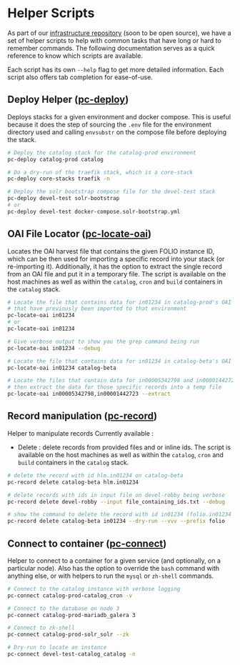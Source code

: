 # Helper Scripts
As part of our [infrastructure repository](https://gitlab.msu.edu/msu-libraries/devops/catalog-infrastructure)
(soon to be open source), we have a set of helper scripts to help with common tasks that have long or
hard to remember commands.
The following documentation serves as a quick reference to know which scripts are available.

Each script has its own `--help` flag to get more detailed information.
Each script also offers tab completion for ease-of-use.

## Deploy Helper ([pc-deploy](https://gitlab.msu.edu/msu-libraries/devops/catalog-infrastructure/-/blob/main/configure-playbook/roles/deploy-helper-scripts/files/pc-deploy?ref_type=heads))
Deploys stacks for a given environment and docker compose. This is useful because it does
the step of sourcing the `.env` file for the environment directory used and calling
`envsubstr` on the compose file before deploying the stack.

```bash
# Deploy the catalog stack for the catalog-prod environment
pc-deploy catalog-prod catalog

# Do a dry-run of the traefik stack, which is a core-stack
pc-deploy core-stacks traefik -n

# Deploy the solr bootstrap compose file for the devel-test stack
pc-deploy devel-test solr-bootstrap
# or
pc-deploy devel-test docker-compose.solr-bootstrap.yml
```

## OAI File Locator ([pc-locate-oai](https://gitlab.msu.edu/msu-libraries/devops/catalog-infrastructure/-/blob/main/configure-playbook/roles/deploy-helper-scripts/files/pc-locate-oai?ref_type=heads))
Locates the OAI harvest file that contains the given FOLIO instance ID, which can be then used for
importing a specific record into your stack (or re-importing it). Additionally, it has the option to
extract the single record from an OAI file and put it in a temporary file. The script is available on the host
machines as well as within the `catalog`, `cron` and `build` containers in the `catalog` stack.

```bash
# Locate the file that contains data for in01234 in catalog-prod's OAI files
# that have previously been imported to that environment
pc-locate-oai in01234
# or
pc-locate-oai in01234

# Give verbose output to show you the grep command being run
pc-locate-oai in01234 --debug

# Locate the file that contains data for in01234 in catalog-beta's OAI files
pc-locate-oai in01234 catalog-beta

# Locate the files that contain data for in00005342798 and in00001442723
# then extract the data for those specific records into a temp file
pc-locate-oai in00005342798,in00001442723 --extract
```

## Record manipulation ([pc-record](https://gitlab.msu.edu/msu-libraries/devops/catalog-infrastructure/-/blob/main/configure-playbook/roles/deploy-helper-scripts/files/pc-record?ref_type=heads))
Helper to manipulate records
Currently available :

- Delete :
    delete records from provided files and or inline ids. The script is available on the host
    machines as well as within the `catalog`, `cron` and `build` containers in the `catalog` stack.

```bash
# delete the record with id hlm.in01234 on catalog-beta
pc-record delete catalog-beta hlm.in01234

# delete records with ids in input file on devel-robby being verbose
pc-record delete devel-robby --input file_containing_ids.txt --debug

# show the command to delete the record with id in01234 (folio.in01234 with prefix) on catalog-beta being verbose 
pc-record delete catalog-beta in01234 --dry-run --vvv --prefix folio

```

## Connect to container ([pc-connect](https://gitlab.msu.edu/msu-libraries/devops/catalog-infrastructure/-/blob/main/configure-playbook/roles/deploy-helper-scripts/files/pc-connect?ref_type=heads))
Helper to connect to a container for a given service (and optionally, on a particular node).
Also has the option to override the `bash` command with anything else, or with helpers to
run the `mysql` or `zh-shell` commands.

```bash
# Connect to the catalog instance with verbose logging
pc-connect catalog-prod-catalog_cron -v

# Connect to the database on node 3
pc-connect catalog-prod-mariadb_galera 3

# Connect to zk-shell
pc-connect catalog-prod-solr_solr --zk

# Dry-run to locate an instance
pc-connect devel-test-catalog_catalog -n

```
